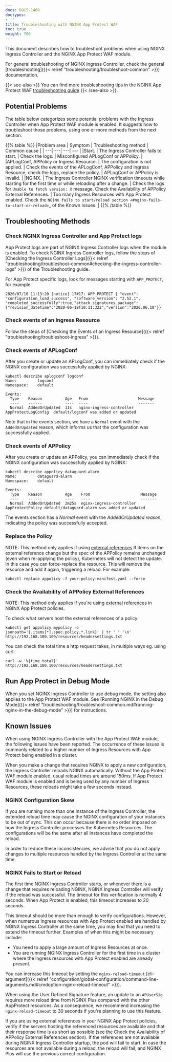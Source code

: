 ```yaml
---
docs: DOCS-1460
doctypes:
- ''
title: Troubleshooting with NGINX App Protect WAF
toc: true
weight: 700
---
```


This document describes how to troubleshoot problems when using NGINX Ingress Controller and the NGINX App Protect WAF module.

For general troubleshooting of NGINX Ingress Controller, check the general [troubleshooting]({{< relref "troubleshooting/troubleshoot-common" >}}) documentation.

{{< see-also >}} You can find more troubleshooting tips in the NGINX App Protect WAF [troubleshooting guide](/nginx-app-protect/troubleshooting/) {{< /see-also >}}.

## Potential Problems

The table below categorizes some potential problems with the Ingress Controller when App Protect WAF module is enabled. It suggests how to troubleshoot those problems, using one or more methods from the next section.

{{% table %}}
|Problem area | Symptom | Troubleshooting method | Common cause |
| ---| ---| ---| --- |
|Start. | The Ingress Controller fails to start. | Check the logs. | Misconfigured APLogConf or APPolicy. |
|APLogConf, APPolicy or Ingress Resource. | The configuration is not applied. | Check the events of the APLogConf, APPolicy and Ingress Resource, check the logs, replace the policy. | APLogConf or APPolicy is invalid. |
|NGINX. | The Ingress Controller NGINX verification timeouts while starting for the first time or while reloading after a change. | Check the logs for ``Unable to fetch version: X`` message. Check the Availability of APPolicy External References. | Too many Ingress Resources with App Protect enabled. Check the `NGINX fails to start/reload section <#nginx-fails-to-start-or-reload>`_ of the Known Issues. |
{{% /table %}}

## Troubleshooting Methods

### Check NGINX Ingress Controller and App Protect logs

App Protect logs are part of NGINX Ingress Controller logs when the module is enabled. To check NGINX Ingress Controller logs, follow the steps of [Checking the Ingress Controller Logs]({{< relref "troubleshooting/troubleshoot-common#checking-the-ingress-controller-logs" >}}) of the Troubleshooting guide.

For App Protect specific logs, look for messages starting with `APP_PROTECT`, for example:

```
2020/07/10 11:13:20 [notice] 17#17: APP_PROTECT { "event": "configuration_load_success", "software_version": "2.52.1", "completed_successfully":true,"attack_signatures_package":{"revision_datetime":"2020-06-18T10:11:32Z","version":"2020.06.18"}}
```

### Check events of an Ingress Resource

Follow the steps of [Checking the Events of an Ingress Resource]({{< relref "troubleshooting/troubleshoot-ingress" >}}).

### Check events of APLogConf

After you create or update an APLogConf, you can immediately check if the NGINX configuration was successfully applied by NGINX:

```shell
kubectl describe aplogconf logconf
Name:         logconf
Namespace:    default

Events:
  Type    Reason          Age   From                      Message
  ----    ------          ----  ----                      -------
  Normal  AddedOrUpdated  11s   nginx-ingress-controller  AppProtectLogConfig  default/logconf was added or updated
```

Note that in the events section, we have a `Normal` event with the `AddedOrUpdated` reason, which informs us that the configuration was successfully applied.

### Check events of APPolicy

After you create or update an APPolicy, you can immediately check if the NGINX configuration was successfully applied by NGINX:

```shell
kubectl describe appolicy dataguard-alarm
Name:         dataguard-alarm
Namespace:    default

Events:
  Type    Reason          Age    From                      Message
  ----    ------          ----   ----                      -------
  Normal  AddedOrUpdated  2m25s  nginx-ingress-controller  AppProtectPolicy default/dataguard-alarm was added or updated
```

The events section has a *Normal* event with the *AddedOrUpdated reason*, indicating the policy was successfully accepted.

### Replace the Policy

NOTE: This method only applies if using [external references](/nginx-app-protect/configuration/#external-references)
If items on the external reference change but the spec of the APPolicy remains unchanged (even when re-applying the policy), Kubernetes will not detect the update.
In this case you can force-replace the resource. This will remove the resource and add it again, triggering a reload. For example:

```shell
kubectl replace appolicy -f your-policy-manifest.yaml --force
```

### Check the Availability of APPolicy External References

NOTE: This method only applies if you're using [external references](/nginx-app-protect/configuration/#external-references) in NGINX App Protect policies.

To check what servers host the external references of a policy:

```shell
kubectl get appolicy mypolicy -o jsonpath='{.items[*].spec.policy.*.link}' | tr ' ' '\n'
http://192.168.100.100/resources/headersettings.txt
```

You can check the total time a http request takes, in multiple ways eg. using curl:

```shell
curl -w '%{time_total}' http://192.168.100.100/resources/headersettings.txt
```

## Run App Protect in Debug Mode

When you set NGINX Ingress Controller to use debug mode, the setting also applies to the App Protect WAF module.  See  [Running NGINX in the Debug Mode]({{< relref "troubleshooting/troubleshoot-common.md#running-nginx-in-the-debug-mode" >}}) for instructions.

## Known Issues

When using NGINX Ingress Controller with the App Protect WAF module, the following issues have been reported. The occurrence of these issues is commonly related to a higher number of Ingress Resources with App Protect being enabled in a cluster.

When you make a change that requires NGINX to apply a new configuration, the Ingress Controller reloads NGINX automatically. Without the App Protect WAF module enabled, usual reload times are around 150ms. If App Protect WAF module is enabled and is being used by any number of Ingress Resources, these reloads might take a few seconds instead.

### NGINX Configuration Skew

If you are running more than one instance of the Ingress Controller, the extended reload time may cause the NGINX configuration of your instances to be out of sync. This can occur because there is no order imposed on how the Ingress Controller processes the Kubernetes Resources. The configurations will be the same after all instances have completed the reload.

In order to reduce these inconsistencies, we advise that you do not apply changes to multiple resources handled by the Ingress Controller at the same time.

### NGINX Fails to Start or Reload

The first time NGINX Ingress Controller starts, or whenever there is a change that requires reloading NGINX, NGINX Ingress Controller will verify if the reload was successful. The timeout for this verification is normally 4 seconds. When App Protect is enabled, this timeout increases to 20 seconds.

This timeout should be more than enough to verify configurations. However, when numerous Ingress resources with App Protect enabled are handled by NGINX Ingress Controller at the same time, you may find that you need to extend the timeout further. Examples of when this might be necessary include:

- You need to apply a large amount of Ingress Resources at once.
- You are running NGINX Ingress Controller for the first time in a cluster where the Ingress resources with App Protect enabled are already present.

You can increase this timeout by setting the `nginx-reload-timeout` [cli-argument]({{< relref "configuration/global-configuration/command-line-arguments.md#cmdoption-nginx-reload-timeout" >}}).

When using the User Defined Signature feature, an update to an `APUserSig` requires more reload time from NGINX Plus compared with the other AppProtect resources. As a consequence, we recommend increasing the `nginx-reload-timeout` to 30 seconds if you're planning to use this feature.

If you are using external references in your NGINX App Protect policies, verify if the servers hosting the referenced resources are available and that their response time is as short as possible (see the Check the Availability of APPolicy External References section). If the references are not available during NGINX Ingress Controller startup, the pod will fail to start. In case the resources are not available during a reload, the reload will fail, and NGINX Plus will use the previous correct configuration.
